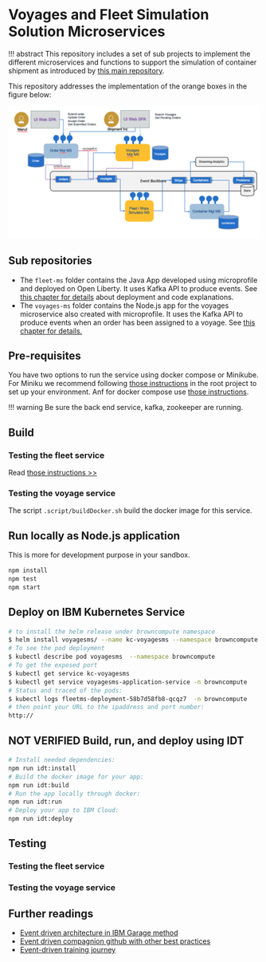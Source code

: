 # Voyages and Fleet Simulation Solution Microservices

!!! abstract
        This repository includes a set of sub projects to implement the different microservices and functions to support the simulation of container shipment as introduced by [this main repository](https://ibm-cloud-architecture.github.io/refarch-kc).

This repository addresses the implementation of the orange boxes in the figure below:  

![](images/fleet-voyage-comp.png)

## Sub repositories

* The `fleet-ms` folder contains the Java App developed using microprofile and deployed on Open Liberty. It uses Kafka API to produce events. See [this chapter for details](fleetms.md) about deployment and code explanations.
* The `voyages-ms` folder contains the Node.js app for the voyages microservice also created with microprofile. It uses the Kafka API to produce events when an order has been assigned to a voyage. See [this chapter for details.](voyagems.md)

## Pre-requisites

You have two options to run the service using docker compose or Minikube. For Miniku we recommend following [those instructions](https://ibm-cloud-architecture.github.io/refarch-kc/deployments/minikube/#pre-requisites) in the root project to set up your environment. Anf for docker compose use [those instructions](https://ibm-cloud-architecture.github.io/refarch-kc/deployments/local/#pre-requisites).

!!! warning
        Be sure the back end service, kafka, zookeeper are running.

## Build


### Testing the fleet service

Read [those instructions >>]()

### Testing the voyage service

The script `.script/buildDocker.sh` build the docker image for this service.

## Run locally as Node.js application

This is more for development purpose in your sandbox.

```bash
npm install
npm test
npm start
```

## Deploy on IBM Kubernetes Service

```sh
# to install the helm release under browncompute namespace
$ helm install voyagesms/ --name kc-voyagesms --namespace browncompute 
# To see the pod deployment
$ kubectl describe pod voyagesms  --namespace browncompute
# To get the exposed port
$ kubectl get service kc-voyagesms
$ kubectl get service voyagesms-application-service -n browncompute
# Status and traced of the pods:
$ kubectl logs fleetms-deployment-58b7d58fb8-qcqz7  -n browncompute
# then point your URL to the ipaddress and port number:
http://
```

## NOT VERIFIED Build, run, and deploy using IDT

```bash
# Install needed dependencies:
npm run idt:install
# Build the docker image for your app:
npm run idt:build
# Run the app locally through docker:
npm run idt:run
# Deploy your app to IBM Cloud:
npm run idt:deploy
```

## Testing

### Testing the fleet service

### Testing the voyage service


## Further readings

* [Event driven architecture in IBM Garage method](https://www.ibm.com/cloud/garage/architectures/eventDrivenArchitecture)
* [Event driven compagnion github with other best practices](https://ibm-cloud-architecture.github.io/refarch-eda/)
* [Event-driven training journey](https://ibm-cloud-architecture.github.io/refarch-eda/eda-skill-journey/)

